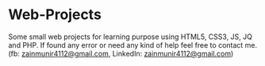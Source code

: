 # Web-Projects
Some small web projects for learning purpose using HTML5, CSS3, JS, JQ and PHP.
If found any error or need any kind of help feel free to contact me.
(fb: zainmunir4112@gmail.com, LinkedIn: zainmunir4112@gmail.com)
